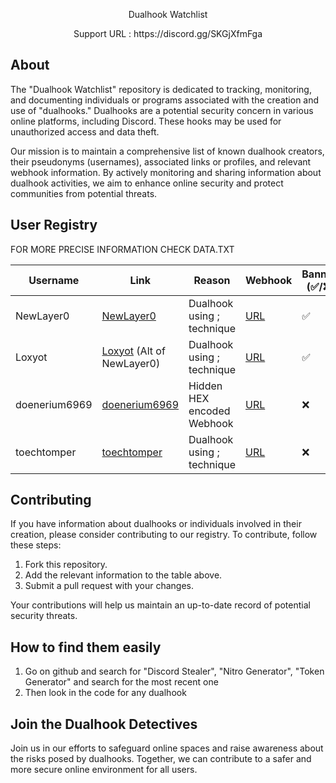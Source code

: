 
<p align="center">
  Dualhook Watchlist
</p>

<p align="center">
  Support URL : https://discord.gg/SKGjXfmFga
</p>

## About

The "Dualhook Watchlist" repository is dedicated to tracking, monitoring, and documenting individuals or programs associated with the creation and use of "dualhooks." Dualhooks are a potential security concern in various online platforms, including Discord. These hooks may be used for unauthorized access and data theft.

Our mission is to maintain a comprehensive list of known dualhook creators, their pseudonyms (usernames), associated links or profiles, and relevant webhook information. By actively monitoring and sharing information about dualhook activities, we aim to enhance online security and protect communities from potential threats.

## User Registry

FOR MORE PRECISE INFORMATION CHECK DATA.TXT

| Username         | Link                                             | Reason                                                  | Webhook                                                   | Banned (✅/❌)                    | Repository dualhooked 
|--------------------------------------------------------------------|----------------------------------------------------------|-----------------------------------------------------------|-----------------------------------|-------------|-------------
| NewLayer0        | [NewLayer0](https://github.com/NewLayer0)       | Dualhook using ; technique                               | [URL](https://discord.com/api/webhooks/1159928393127710720/ChcWfMhVZdOeQQqU3IhNswVlalSMF_Eiat6_FTiXRB8wlzpLyuXeEMrTe253grQNPjQn)|✅|12
| Loxyot        | [Loxyot](https://github.com/Loxyot) (Alt of NewLayer0)       | Dualhook using ; technique                               | [URL](https://discord.com/api/webhooks/1160589482437922817/_xYWS8YDhXPSkRhZGxBIfsw074h83xRj9i7Td1lyq6VGsXZSDhf7XksDv4wQ2EnEtuki)|✅|14
|doenerium6969|[doenerium6969](https://github.com/doenerium6969)|Hidden HEX encoded Webhook| [URL](https://discord.com/api/webhooks/1158529324488593438/3PgdY7-YMVzYLynTCR7glb00plYwRdayl9MssT8nCyZTJaqP0WwQok1ClNIsQ6L7F_JI)|❌|1
|toechtomper|[toechtomper](https://github.com/toechtomper)|Dualhook using ; technique | [URL](https://bananasquad.ru/paste)|❌|1

## Contributing

If you have information about dualhooks or individuals involved in their creation, please consider contributing to our registry. To contribute, follow these steps:

1. Fork this repository.
2. Add the relevant information to the table above.
3. Submit a pull request with your changes.

Your contributions will help us maintain an up-to-date record of potential security threats.

## How to find them easily

1. Go on github and search for "Discord Stealer", "Nitro Generator", "Token Generator" and search for the most recent one
2. Then look in the code for any dualhook
   
## Join the Dualhook Detectives

Join us in our efforts to safeguard online spaces and raise awareness about the risks posed by dualhooks. Together, we can contribute to a safer and more secure online environment for all users.


